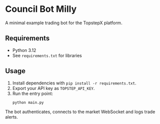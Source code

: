 # Council Bot Milly

A minimal example trading bot for the TopstepX platform.

## Requirements
- Python 3.12
- See `requirements.txt` for libraries

## Usage
1. Install dependencies with `pip install -r requirements.txt`.
2. Export your API key as `TOPSTEP_API_KEY`.
3. Run the entry point:
   ```bash
   python main.py
   ```
The bot authenticates, connects to the market WebSocket and logs trade alerts.
